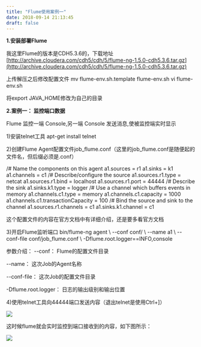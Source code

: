 ```yaml
---
title: "Flume使用案例一"
date: 2018-09-14 21:13:45
draft: false
---
```

**1.安装部署Flume**

我这里Flume的版本是CDH5.3.6的，下载地址 [http://archive.cloudera.com/cdh5/cdh/5/flume-ng-1.5.0-cdh5.3.6.tar.gz](http://archive.cloudera.com/cdh5/cdh/5/flume-ng-1.5.0-cdh5.3.6.tar.gz)

上传解压之后修改配置文件
mv flume-env.sh.template flume-env.sh vi flume-env.sh

将export JAVA_HOME修改为自己的目录

**2.案例一： 监控端口数据**

Flume 监控一端 Console,另一端 Console 发送消息,使被监控端实时显示

1)安装telnet工具
apt-get install telnet

2)创建Flume Agent配置文件job_flume.conf（这里的job_flume.conf是随便起的文件名，但后缀必须是.conf）

/# Name the components on this agent a1.sources = r1 a1.sinks = k1 a1.channels = c1 /# Describe/configure the source a1.sources.r1.type = netcat a1.sources.r1.bind = localhost a1.sources.r1.port = 44444 /# Describe the sink a1.sinks.k1.type = logger /# Use a channel which buffers events in memory a1.channels.c1.type = memory a1.channels.c1.capacity = 1000 a1.channels.c1.transactionCapacity = 100 /# Bind the source and sink to the channel a1.sources.r1.channels = c1 a1.sinks.k1.channel = c1

这个配置文件的内容在官方文档中有详细介绍，还是要多看官方文档

3)开启Flume监听端口
bin/flume-ng agent \ --conf conf/ \ --name a1 \ --conf-file conf/job_flume.conf \ -Dflume.root.logger==INFO,console

参数介绍： --conf： Flume的配置文件目录

--name： 这次Job的Agent名称

--conf-file： 这次Job的配置文件目录

-Dflume.root.logger： 日志的输出级别和输出位置

4)使用telnet工具向44444端口发送内容（退出telnet是使用Ctrl+]）

![](https://img-blog.csdn.net/20180914211236394?watermark/2/text/aHR0cHM6Ly9ibG9nLmNzZG4ubmV0L3lzXzIzMDAxNA==/font/5a6L5L2T/fontsize/400/fill/I0JBQkFCMA==/dissolve/70)

这时候flume就会实时监控到端口接收到的内容，如下图所示：

![](https://img-blog.csdn.net/20180914211218262?watermark/2/text/aHR0cHM6Ly9ibG9nLmNzZG4ubmV0L3lzXzIzMDAxNA==/font/5a6L5L2T/fontsize/400/fill/I0JBQkFCMA==/dissolve/70)